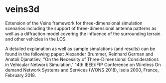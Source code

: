 # veins3d
Extension of the Veins framework for three-dimensional simulation scenarios including the support of three-dimensional antenna patterns as well as a diffraction model covering the influence of the surrounding terrain and other vehicles in the LOS.

A detailed explanation as well as sample simulations (and results) can be found in the following paper:
Alexander Brummer, Reinhard German and Anatoli Djanatliev, "On the Necessity of Three-Dimensional Considerations in Vehicular Network Simulation," 14th IEEE/IFIP Conference on Wireless On demand Network Systems and Services (WONS 2018), Isola 2000, France, February 2018.
